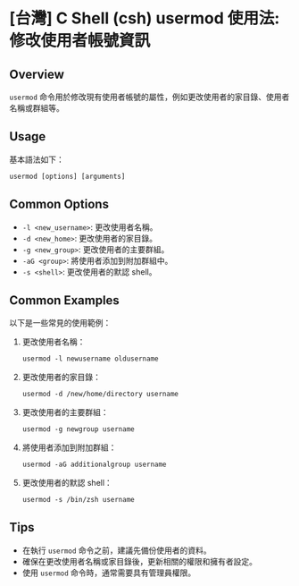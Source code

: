 # [台灣] C Shell (csh) usermod 使用法: 修改使用者帳號資訊

## Overview
`usermod` 命令用於修改現有使用者帳號的屬性，例如更改使用者的家目錄、使用者名稱或群組等。

## Usage
基本語法如下：
```csh
usermod [options] [arguments]
```

## Common Options
- `-l <new_username>`: 更改使用者名稱。
- `-d <new_home>`: 更改使用者的家目錄。
- `-g <new_group>`: 更改使用者的主要群組。
- `-aG <group>`: 將使用者添加到附加群組中。
- `-s <shell>`: 更改使用者的默認 shell。

## Common Examples
以下是一些常見的使用範例：

1. 更改使用者名稱：
   ```csh
   usermod -l newusername oldusername
   ```

2. 更改使用者的家目錄：
   ```csh
   usermod -d /new/home/directory username
   ```

3. 更改使用者的主要群組：
   ```csh
   usermod -g newgroup username
   ```

4. 將使用者添加到附加群組：
   ```csh
   usermod -aG additionalgroup username
   ```

5. 更改使用者的默認 shell：
   ```csh
   usermod -s /bin/zsh username
   ```

## Tips
- 在執行 `usermod` 命令之前，建議先備份使用者的資料。
- 確保在更改使用者名稱或家目錄後，更新相關的權限和擁有者設定。
- 使用 `usermod` 命令時，通常需要具有管理員權限。